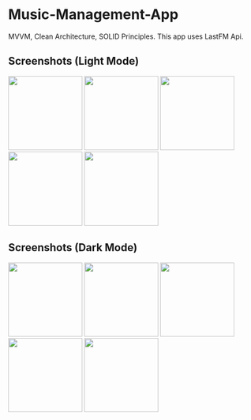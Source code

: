 # Music-Management-App

MVVM, Clean Architecture, SOLID Principles. This app uses LastFM Api.


## Screenshots (Light Mode)
<p float="left">
  <img src="https://user-images.githubusercontent.com/106669990/190946440-cca28866-62c6-4e9c-9a52-4f66d44ce9f3.png" width="150" />
  <img src="https://user-images.githubusercontent.com/106669990/190946459-d995a485-2b18-43fc-b206-17c347e9cbfa.png" width="150" /> 
  <img src="https://user-images.githubusercontent.com/106669990/190946460-2ed9c0df-53d7-489d-a1b4-0374b8129c67.png" width="150" />
  <img src="https://user-images.githubusercontent.com/106669990/190946461-91666c88-df4c-415e-a8b2-14c6f601bb63.png" width="150" />
  <img src="https://user-images.githubusercontent.com/106669990/190946463-17742920-30a6-4f49-8260-9c79d11650b8.png" width="150" /> 
</p>

## Screenshots (Dark Mode)
<p float="left">
  <img src="https://user-images.githubusercontent.com/106669990/190946467-cab162b3-1a96-473f-b335-ddc12a11d3ba.png" width="150" />
  <img src="https://user-images.githubusercontent.com/106669990/190946481-93797df3-f2f4-4867-8915-5d1aacc96445.png" width="150" />
  <img src="https://user-images.githubusercontent.com/106669990/190946488-fa6a1152-1861-4108-a982-416f3c3d25cc.png" width="150" />
  <img src="https://user-images.githubusercontent.com/106669990/190946490-c007c841-1f75-480f-a159-e0c749127de0.png" width="150" />
  <img src="https://user-images.githubusercontent.com/106669990/190946493-8b9d3826-790a-4c6c-9469-7d6213a807c5.png" width="150" />
</p>

